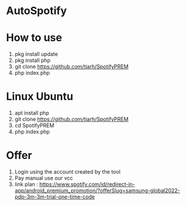 # AutoSpotify

# How to use

1. pkg install update
2. pkg install php
3. git clone https://github.com/tiarh/SpotifyPREM
4. php index.php

# Linux Ubuntu
1. apt install php
2. git clone https://github.com/tiarh/SpotifyPREM
3. cd SpotifyPREM
4. php index.php

# Offer

1. Login using the account created by the tool
2. Pay manual use our vcc
3. link plan : https://www.spotify.com/id/redirect-in-app/android_premium_promotion/?offerSlug=samsung-global2022-pdp-3m-3m-trial-one-time-code
